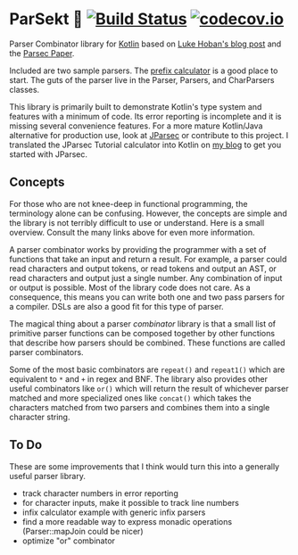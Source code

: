 # ParSekt &#127863; [![Build Status](https://travis-ci.org/absurdhero/parsekt.svg?branch=master)](https://travis-ci.org/absurdhero/parsekt) [![codecov.io](https://codecov.io/github/absurdhero/parsekt/coverage.svg?branch=master)](https://codecov.io/github/absurdhero/parsekt?branch=master)

Parser Combinator library for [Kotlin](http://kotlinlang.org) based on
[Luke Hoban's blog post](http://blogs.msdn.com/b/lukeh/archive/2007/08/19/monadic-parser-combinators-using-c-3-0.aspx)
and the [Parsec Paper](http://research.microsoft.com/apps/pubs/default.aspx?id=65201).

Included are two sample parsers. The [prefix calculator](src/main/kotlin/net/raboof/parsekt/samples/PrefixCalc.kt) is a good place to start.
The guts of the parser live in the Parser, Parsers, and CharParsers classes.

This library is primarily built to demonstrate
Kotlin's type system and features with a minimum of code.
Its error reporting is incomplete and it is missing several convenience features.
For a more mature Kotlin/Java alternative for production use, look at
[JParsec](https://github.com/jparsec/jparsec) or contribute to this project.
I translated the JParsec Tutorial calculator into Kotlin
on [my blog](http://tumblr.raboof.net/post/135542198863/jparsec-tutorial-in-kotlin)
to get you started with JParsec.

## Concepts

For those who are not knee-deep in functional programming, the terminology
alone can be confusing. However, the concepts are simple and the library is not
terribly difficult to use or understand. Here is a small overview.
Consult the many links above for even more information.

A parser combinator works by providing the programmer with a set of
functions that take an input and return a result.
For example, a parser could read characters and output tokens,
or read tokens and output an AST, or read characters and output
just a single number. Any combination of input or output is possible.
Most of the library code does not care.
As a consequence, this means you can write both one and two pass parsers
for a compiler. DSLs are also a good fit for this type of parser.

The magical thing about a parser *combinator* library is that a small
list of primitive parser functions can be composed together by other functions
that describe how parsers should be combined. These functions are
called parser combinators.

Some of the most basic combinators are `repeat()` and `repeat1()`
which are equivalent to `*` and `+` in regex and BNF. The library also provides
other useful combinators like `or()` which will return the result of whichever
parser matched and more specialized ones like `concat()` which takes the
characters matched from two parsers and combines them into a single character
string.

## To Do

These are some improvements that I think would turn this into a generally
useful parser library.

- track character numbers in error reporting
- for character inputs, make it possible to track line numbers
- infix calculator example with generic infix parsers
- find a more readable way to express monadic operations (Parser::mapJoin could be nicer)
- optimize "or" combinator

